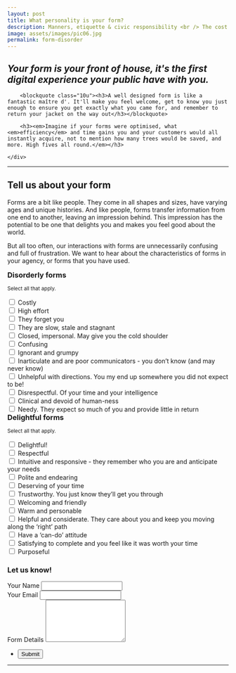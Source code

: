 ```yaml
---
layout: post
title: What personality is your form? 
description: Manners, etiquette & civic responsibility <br /> The cost of disorderly forms
image: assets/images/pic06.jpg
permalink: form-disorder
---
```

<div class="row">
    <div class="">
        <h2><em>Your form is your front of house, it's the first digital experience your public have with you.</em></h2>

        <blockquote class="10u"><h3>A well designed form is like a fantastic maître d'. It'll make you feel welcome, get to know you just enough to ensure you get exactly what you came for, and remember to return your jacket on the way out</h3></blockquote>

        <h3><em>Imagine if your forms were optimised, what <em>efficiency</em> and time gains you and your customers would all instantly acquire, not to mention how many trees would be saved, and more. High fives all round.</em></h3>

    </div>
</div>
<hr class="major" />

<form action="https://formspree.io/{{ site.email }}" method="POST">
   <h2>Tell us about your form</h2>
   <p class="">Forms are a bit like people. They come in all shapes and sizes, have varying ages and unique histories. And like people, forms transfer information from one end to another, leaving an impression behind. This impression has the potential to be one that delights you and makes you feel good about the world. </p>

   <p>But all too often, our interactions with forms are unnecessarily confusing and full of frustration. We want to hear about the characteristics of forms in your agency, or forms that you have used.</p>

   <div class="row">
        <div class="4u 12u$(small)">
           <h3 style="margin: 0">Disorderly forms</h3>
           <p><sup>Select all that apply.</sup></p>
           <div class="12u$(small)">
                <input type="checkbox" id="check-costly" name="check-costly">
                <label for="check-costly">Costly</label>
            </div>
            <div class="12u$(small)">
                <input type="checkbox" id="check-effort" name="check-effort">
                <label for="check-effort">High effort</label>
            </div>
            <div class="12u$(small)">
                <input type="checkbox" id="check-forgetful" name="check-forgetful">
                <label for="check-forgetful">They forget you</label>
            </div>
            <div class="12u$(small)">
                <input type="checkbox" id="check-slow" name="check-slow">
                <label for="check-slow">They are slow, stale and stagnant</label>
            </div>
            <div class="12u$(small)">
                <input type="checkbox" id="check-closed" name="check-closed">
                <label for="check-closed">Closed, impersonal. May give you the cold shoulder</label>
            </div>
            <div class="12u$(small)">
                <input type="checkbox" id="check-confusing" name="check-confusing">
                <label for="check-confusing">Confusing</label>
            </div>
            <div class="12u$(small)">
                <input type="checkbox" id="check-ignorant" name="check-ignorant">
                <label for="check-ignorant">Ignorant and grumpy</label>
            </div>
            <div class="12u$(small)">
                <input type="checkbox" id="check-inarticulate" name="check-inarticulate">
                <label for="check-inarticulate">Inarticulate and are poor communicators - you don’t know (and may never know) </label>
            </div>
            <div class="12u$(small)">
                <input type="checkbox" id="check-unhelpful" name="check-unhelpful">
                <label for="check-unhelpful">Unhelpful with directions. You my end up somewhere you did not expect to be!</label>
            </div>
            <div class="12u$(small)">
                <input type="checkbox" id="check-disrespectful" name="check-disrespectful">
                <label for="check-disrespectful">Disrespectful. Of your time and your intelligence</label>
            </div>
            <div class="12u$(small)">
                <input type="checkbox" id="check-clinical" name="check-clinical">
                <label for="check-clinical">Clinical and devoid of human-ness</label>
            </div>
            <div class="12u$(small)">
                <input type="checkbox" id="check-needy" name="check-needy">
                <label for="check-needy">Needy. They expect so much of you and provide little in return</label>
            </div>
       </div>
       <div class="4u 12u$(small)">
            <h3 style="margin: 0">Delightful forms</h3>
            <p><sup>Select all that apply.</sup></p>
            <div class="12u$(small)">
                <input type="checkbox" id="check-delightful" name="check-delightful">
                <label for="check-delightful">Delightful!</label>
            </div>
            <div class="12u$(small)">
                <input type="checkbox" id="check-respectful" name="check-respectful">
                <label for="check-respectful">Respectful</label>
            </div>
            <div class="12u$(small)">
                <input type="checkbox" id="check-intuative" name="check-intuative">
                <label for="check-intuative">Intuitive and responsive - they remember who you are and anticipate your needs</label>
            </div>
            <div class="12u$(small)">
                <input type="checkbox" id="check-polite" name="check-polite">
                <label for="check-polite">Polite and endearing</label>
            </div>
            <div class="12u$(small)">
                <input type="checkbox" id="check-deserving" name="check-deserving">
                <label for="check-deserving">Deserving of your time</label>
            </div>
            <div class="12u$(small)">
                <input type="checkbox" id="check-trustworth" name="check-trustworth">
                <label for="check-trustworth">Trustworthy. You just know they’ll get you through</label>
            </div>
            <div class="12u$(small)">
                <input type="checkbox" id="check-welcome" name="check-welcome">
                <label for="check-welcome">Welcoming and friendly</label>
            </div>
            <div class="12u$(small)">
                <input type="checkbox" id="check-warm" name="check-warm">
                <label for="check-warm">Warm and personable</label>
            </div>
            <div class="12u$(small)">
                <input type="checkbox" id="check-helpful" name="check-helpful">
                <label for="check-helpful">Helpful and considerate. They care about you and keep you moving along the ‘right’ path</label>
            </div>
            <div class="12u$(small)">
                <input type="checkbox" id="check-can" name="check-can">
                <label for="check-can">Have a ‘can-do’ attitude</label>
            </div>
            <div class="12u$(small)">
                <input type="checkbox" id="check-satisfy" name="check-satisfy">
                <label for="check-satisfy">Satisfying to complete and you feel like it was worth your time</label>
            </div>
            <div class="12u$(small)">
                <input type="checkbox" id="check-purposeful" name="check-purposeful">
                <label for="check-purposeful">Purposeful</label>
            </div>
    </div>
    <div class="4u$ 12u$(small)">
        <h3>Let us know!</h3>
        <div class="field">
            <label for="name">Your Name</label>
            <input type="text" name="name" id="name" />
        </div>
        <div class="field">
            <label for="email">Your Email</label>
            <input type="text" name="_replyto" id="email" />
        </div>
        <div class="field">
            <label for="message">Form Details</label>
            <textarea name="message" id="message" rows="6"></textarea>
        </div>
        <ul class="actions">
            <li><input type="submit" value="Submit" class="special" /></li>
        </ul>
    </div>
    </div>
</form>
<hr class="major" />






